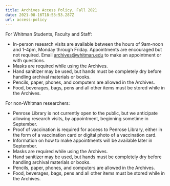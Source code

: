 ```yaml
---
title: Archives Access Policy, Fall 2021
date: 2021-08-16T18:53:53.287Z
url: access-policy
---
```


For Whitman Students, Faculty and Staff:

* In-person research visits are available between the hours of 9am-noon and 1-4pm, Monday through Friday. Appointments are encouraged but not required. Email [archives@whitman.edu](mailto:archives@whitman.edu) to make an appointment or with questions.
* Masks are required while using the Archives.
* Hand sanitizer may be used, but hands must be completely dry before handling archival materials or books.
* Pencils, paper, phones, and computers are allowed in the Archives.
* Food, beverages, bags, pens and all other items must be stored while in the Archives.

For non-Whitman researchers:

* Penrose Library is not currently open to the public, but we anticipate allowing research visits, by appointment, beginning sometime in September.
* Proof of vaccination is required for access to Penrose Library, either in the form of a vaccination card or digital photo of a vaccination card.
* Information on how to make appointments will be available later in September.
* Masks are required while using the Archives.
* Hand sanitizer may be used, but hands must be completely dry before handling archival materials or books.
* Pencils, paper, phones, and computers are allowed in the Archives.
* Food, beverages, bags, pens and all other items must be stored while in the Archives.